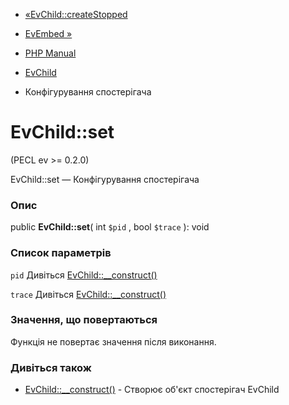 - [«EvChild::createStopped](evchild.createstopped.md)
- [EvEmbed »](class.evembed.md)

- [PHP Manual](index.md)
- [EvChild](class.evchild.md)
- Конфігурування спостерігача

# EvChild::set

(PECL ev \>= 0.2.0)

EvChild::set — Конфігурування спостерігача

### Опис

public **EvChild::set**( int `$pid` , bool `$trace` ): void

### Список параметрів

`pid`
Дивіться [EvChild::\_\_construct()](evchild.construct.md)

`trace`
Дивіться [EvChild::\_\_construct()](evchild.construct.md)

### Значення, що повертаються

Функція не повертає значення після виконання.

### Дивіться також

- [EvChild::\_\_construct()](evchild.construct.md) - Створює об'єкт
спостерігач EvChild
